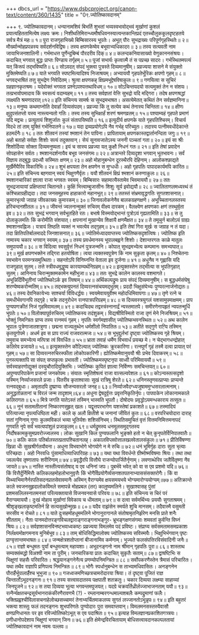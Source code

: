 +++
dbcs_url = "https://www.dsbcproject.org/canon-text/content/360/1435"
title = "0९.ज्योतिष्कावदानम्"

+++
९. ज्योतिष्कावदानम्।
धन्यानामशिवं बिभर्ति शुभतां भव्यस्वभावोद्भवं 
मूर्खाणां कुशलं प्रयात्यहिततामित्येष लक्ष्यः क्रमः। 
निशीथतिमिरान्ध्यमौषधिवनस्यात्यन्तकान्तिप्रदं 
एतच्चौलुककूलदृष्टहतये सर्वत्र मैत्रं महः॥ १॥
पुरा राजगृहाभिख्ये बिम्बिसारस्य भूपतेः। 
अभूत् पौरः सुभद्राख्यः परिपूर्णगृहस्थितेः॥ २॥
मौर्ख्यान्मोहप्रपन्नस्य सर्वदर्शनविद्विषः। 
तस्य क्षपणकेष्वेव बभूवाभ्यधिकादरः॥ ३॥
तस्य सत्यवती नाम जायाभिजनशालिनी। 
गर्भमाधत्त पूर्णेन्दुबिम्बं पौरदरीव दिक्॥ ४॥
कलन्दकनिवासाख्यो वेणुकाननसंश्रयः। 
कदाचित् भगवात् बुद्धः प्राप्तः पिण्डाय तर्गृहम्॥ ५॥
पूजां सभार्यः कृत्वात्मै तं स पप्रच्छ सादरः। 
गर्भस्थितमपत्यं यत् किंरूपं तद्भविष्यति॥ ६॥
सोऽवदत् संपदं भुक्त्वा पुत्रस्ते दिव्यमानुषीम्। 
प्रव्रज्यया शासने मे संयुक्तो मुक्तिमेष्यति॥ ७॥
याते भगवति स्पष्टमित्यादिश्य निजाश्रयम्। 
अभ्याययौ गृहपतेर्भूरिकः क्षपणो गृहम्॥ ८॥
भगवद्भाषितं तत्तु सुभद्रेण निवेदितम्। 
श्रुत्वा क्षपणकह् क्षिप्रमभूद्देषविषाकुलः॥ ९॥
गणयित्वा स सुचिरं ग्रहज्ञानकृतश्रमः। 
यदेवोक्तं भगवता प्रश्नेऽपश्यत्तथाविधम्॥ १०॥
सोऽचिन्तयदयो सत्यमुक्तं तेन न संशयः। 
तत्प्रभावोपमादाय किं स्वसत्यं वदाम्यहम्॥ ११॥
तस्य सर्वज्ञतां वेत्ति सुभद्रो यदि मद्गिरा। 
तदेष क्षपणश्रद्धां त्यक्ष्यति श्रमणादरात्॥१२॥
इति संचिन्त्य सामर्षः स सुभद्रमभाषत। 
असत्येमेतत् कथितं तेन सर्वज्ञमानिना॥ १३॥
मनुष्यः कथमाप्नोति देवार्हां दिव्यसंपदम्। 
प्रव्रज्या किं तु सत्येव कथं तेनास्य चिन्तिता॥ १४॥
क्षीणः क्षुदुपसंतप्तो यस्य नास्त्यन्यतो गतिः। 
तस्य तस्य सुभिक्षार्हं शरणं श्रमणव्रतम्॥ १५॥
पश्याम्यहं गृहपते प्रमाणं यदि मद्वचः। 
प्रत्युतायं शिशुर्जातः कुलं संतापयिष्यति॥ १६॥
इत्युदीर्य क्षपणके याते गृहपतिश्चिरम्। 
विचार्य विदधे तां ताम् युक्तिं गर्भनिपातने॥ १७॥
यदा द्रव्यप्रयोगेऽपि नैव गर्भह् परिच्युतः। 
तदास्य पत्नीमवधीदेकान्ते हठमर्दनैः॥ १८॥
ततः शीतवनं तस्यां श्मशानं तेन पापिना। 
प्रापितायाम् क्षपणकास्तद्वार्तानन्दिता जगुः॥ १९॥
अहो बताहो सर्वज्ञः शिशोः सत्यं  तदुक्तवान्। 
सेयं सूनावजातेऽस्य जननी पञ्चतां गता॥ २०॥
इयं सा श्रीः शिशोर्दिव्या सोक्ता दिव्यमनुष्यता। 
इयं च सास्य प्रव्रज्या यत् कुक्षौ निधनं गतः॥ २१॥
इति तेषां प्रवादेन सोपहासेन सर्वतः। 
श्मशानदर्शनायैव बभूव जनसंगमः॥ २२॥
अत्रान्तरे दिव्यदृशा भगवान् भूतभावनः। 
सर्वं विज्ञाय तद्बुद्धः प्रदध्यौ सस्मितः क्षणम्॥ २३॥
अहो  मोहानुबन्धेन दूरस्थैरपि देहिनाम्। 
आलोकश्छाद्यते मूर्खैर्मेघैरिव विकारिभिः॥ २४॥
शुभं क्षपयता तेन क्षपणेन स मुग्धधीः। 
अहो गृहपतिः पापादकार्यमपि कारितः॥ २५॥
इति संचिन्त्य बह्गवान् स्वयं भिक्षुगणैर्वृतः। 
ययौ शीतवनं क्षिप्रं श्मशानं करुणाकुलः॥ २६॥
श्मशानचारिकां ज्ञात्वा राजा भगवतः स्वयम्। 
बिम्बिसारः सहामात्यैस्तामेव भिवमाययौ॥ २७॥
ततः सुभद्रजायायां प्रक्षिप्तायां चितानले। 
कुक्षिं भित्त्वाम्बुजासीनः शिशुः सूर्य इवोद्ययौ॥ २८॥
ज्वालिताणलमध्यस्थं तं कश्चिन्नाग्रहीद्यदा। 
तदा जनसमूहस्य हाहाकारो महानभूत्॥ २९॥
ततस्तं संभ्रमावृद्धगतिः सुगतशासनात्। 
कुमारभृत्यो जग्राह जीवकाख्यः कुमारकम्॥ ३०॥
जिनावलोकनेनैव बालकग्रहणक्षणे। 
अभूच्चितानलस्तस्य हरिचन्दनशीतलः॥ ३१॥
जीवन्तं ज्वलनान्मुक्तं रुचिरम् वीक्ष्य दारकम्। 
वैलक्ष्येण क्षपणकाः क्षणं तस्थुर्मृता इव॥ ३२॥
ततः सुभद्रं भगवान् सर्वभूतहिते रतः। 
बभाषे विस्मयोद्भान्तं पुत्रोऽयं गृह्यतामिति॥ ३३॥
स तु दोलाकुलमतिः किं करोमीति संशयात्। 
क्षपनानां मुखान्येव शिक्षायै क्षणमैक्षत॥ ३४॥
ते तमूचुर्न बालोऽयं ग्राह्यः श्माशानवह्निजः। 
यत्रायं तिष्ठति व्यक्तं न भवत्येव तद्गृहम्॥ ३५॥
इति तेषां गिरा मूर्खः स जग्राह न तं यदा। 
तदा क्षितिपतिर्बालमाददे जिनशासनात्॥ ३६॥
ज्योतिर्मध्यादवाप्तस्य ज्योतिष्कसदृशत्विषः। 
ज्योतिष्क इति नामास्य चकार भगवान् स्वयम्॥ ३७॥
तस्य प्रवर्धमानस्य भूपालबह्वने शिशोः। 
देशान्तरगतः काळे मातुलः समुपाययौ॥ ३८॥
स विदित्वा स्वसुर्वृत्तं निधनं पुत्रजन्मनि। 
कोपात् सुभद्रमभ्येत्य कम्पमानः समभ्यघात्॥ ३९॥
मूर्ख क्षपणभक्तेन तद्गिरा हतयोषिता। 
त्वया त्यक्तस्वपुत्रेण किं नाम सुकृता कृतम्॥ ४०॥
निश्चेतनाः स्वभावेन परमन्त्रसमुत्थिताः। 
सहन्तोऽपि विनिघ्नन्ति वेताला इव दुर्जनाः॥ ४१॥
अधुनैव न गृह्णासि यदि राजगॄहात् सुतम्। 
तत्ते स्त्रीवधमुद्धुष्य कारयाम्यर्थनिग्रहम्॥ ४२॥
इत्युक्तस्तेन तद्भीत्या स भूपतिगृहात् सुतम्। 
आनिनाय चिरान्मुक्तमकामेन महीभुजा॥ ४३॥
ततः सुभद्रे कालेन कालस्य वशमागते। 
अभून्निर्दिर्विभूतीनां ज्योतिष्कोऽर्क इव त्विषाम्॥ ४४॥
अर्थिकल्पद्रुमः प्राय संपदं दिव्यमानुषीम्। 
स बुद्धधर्मसंघेषु शरण्येष्वकरोन्मतिम्॥ ४५॥
तद्भक्त्युपनतं दिव्यरत्नसंचयमद्भुतम्। 
प्रददौ भिक्षुसंघेभ्यः पुण्यरत्नार्जनोद्यतः॥ ४६॥
तस्य देवनिकायेभ्यः साश्चर्या विविधर्द्धयः। 
स्वयमेवाययुर्वेश्म महोदधिमिवापगाः॥ ४७॥
तृणे रत्ने च समधीर्भवगानपि तद्गृहे। 
चक्रे तदनुरोधेन रत्नपात्रपरिग्रहम्॥ ४८॥
स दिव्यवस्त्रयुगलं यशसामुपमाक्षमम्। 
प्राप पुण्यपणक्रीतं निजं गृहमिवामलम्॥ ४९॥
कदाचिदथ तद्वस्त्रंस्नानार्द्रं न्यस्तमातपे। 
समीरणेनापहृतं न्यपतन्मूर्धि भूपतेः॥ ५०॥
विलोक्यापूर्वरुचिरम् ज्योतिष्कस्य तदंशुकम्। 
विद्यश्रीविस्मितो राजा तृणं मेने निजश्रियम्॥ ५१॥
भोक्तुं निमन्त्रितः प्राप्य तस्य रत्नमयं गृहम्। 
नृपतिः स्वर्गमज्ञासीत् ज्योतिष्कभवनस्थितः॥ ५२॥
अथ कालेन भूपालः पुत्रेणाजातशत्रुणा। 
छद्मना राज्यलुब्धेन धर्मशीलो निपातितः॥ ५३॥
अतीते सद्गुणे राग़्यि तस्मिन्  कृतयुगोपमे। 
अधर्म इव स प्राप राज्यं राजवरात्मजः॥ ५४॥
स भूभृद्दुर्लभां दृष्ट्वा ज्योतिष्कस्य गृहे श्रियम्। 
तमुवाच समभ्येत्य मत्पित्रा त्वं विवर्धितः॥ ५५॥
भ्राता तवाहं धर्मेण विभवार्धं प्रयच्छ मे। 
न चेद्भागधन्द्रोहात् कलिरेव प्रजायते॥ ५६॥
इत्युक्तस्तेन कौटिल्यात् ज्योतिष्कः क्रूरकारिणा। 
रत्नपूर्णं गृहं तस्मै दत्वा प्रायात् परं गृहम्॥ ५७॥
सा दिव्यरत्नरुचिरस्फीता लोकोपकारिणी। 
ह्योतिष्कमेवानुययौ श्रीः प्रभेव दिवाकरम्॥ ५८॥
पुनस्त्यक्तापि सा संपत् सप्तकृत्वः प्रभावती। 
ज्योतिष्कमस्पृष्टनृपा साध्वी परिमिवाययौ॥ ५९॥
सर्वस्वाहरणोद्युक्तं दस्युचौरादियुक्तिभिः। 
ज्योतिष्कः कुपितं ज्ञात्वा निर्विण्णः समचिन्तयत्॥ ६०॥
अपुण्यपरिपाकेण प्रजानां जनकोपमः। 
संयातः स्मृतिशेषत्वं राजा वात्सल्यपेशलः॥ ६१॥
कोऽन्यस्तत्सदृशो यस्मिन् निर्व्याजसरले प्रजाः। 
पितरीव कृताश्वासाः सुखं रात्रिषु शेरते॥ ६२॥
धनिनस्तृणवत्प्राप्याः प्राप्यन्ते रत्नवद्बुधाः। 
अमृतादपि दुष्प्राप्यः सौजन्यसरलो जनह्॥ ६३॥
निर्व्याजवैदग्ध्यजुषाममुग्धसरलात्मनाम्। 
अनुद्धतोन्नतानां च विरलं जन्म तादृशाम्॥६४॥
अधुना द्वेषदुर्वृत्तः प्रवृत्तनिकृतिर्नृपः। 
पापपाकेन लोकानामकाले कलिरागतः॥ ६५॥
मित्रे जगति यातेऽस्तं तस्मिन् भास्वति भूपतौ। 
दोषोदयः प्रवृद्धोऽयमन्धकाराय तत्सुतः॥ ६६॥
नूनं सतामतीतानां निष्कारणसुहृत् खलः। 
यद्वृत्तपरभागेण यशस्तेषां प्रकाशते॥ ६७॥
तस्मादियं परित्याज्या नृपत्यधिष्ठिता मही। 
काले क् अलौ क्षितीशे च जनानां जीवितं कुतः॥ ६८॥
वरपरिचयोदारा दाराह् सतां गुणिनाम् गुणाः 
कुलमविकलं भव्या भूतिर्यशः शशिसंनिभम्। 
स्थितिसमुचितं वृत्तं वित्तमनिमित्तमनापदं 
गुणवति नृपे सर्वं भवत्यपांशुलं प्रजाकुलम्॥ ६९॥
धर्मद्रुमस्य धनमूलसमुद्गतस्य 
निर्दोषकामकुसुमप्रवरोज्ज्वलस्य। 
लोकः सुखानि किल पुण्यफलानि भुङ्क्ते 
हतो न चेत् कुनृपतेर्विनिपातवातैः॥ ७०॥
कलिः कालः पतिर्बालस्तत्प्रतापश्चितानलह्। 
अकालविप्लवोत्तालखलवेतालसंकुलः॥ ७१॥
प्रीतिर्विषण्णा खिन्ना धीः सुखश्रीर्गतयौवना। 
अधुना विभवाभोगे भोगयोगे न मे रुचिः॥ ७२॥
धनं भूमिर्गृहः दाराः सुता भृत्याः परिच्छदाः। 
अहो निरवधिः पुंसामाधिव्याधिपरिग्रहः॥ ७३॥
यथा यथा विवर्धन्ते ग्रीष्मोष्मविषमाः श्रियः। 
तथा तथा ज्वलत्येव तृष्णातापः शरीरिणाम्॥ ७४॥
प्रवृद्धैरपि वित्तौघे राजन्योपार्जितैर्नृणाम्। 
लवणाब्धेरिव जलैर्वितृष्णा नैव जायते॥ ७५॥
नास्ति नास्तीत्यसंतोषाद् य एव धनिनां जपः। 
पुबर्भवे भवेत् को वा स एव प्रशमो यदि॥ ७६॥
किं वित्तैर्दुर्निमित्तैः कलिकलहमोहलोभानुवृत्तैः 
किं भोगैर्विप्रयोगैर्व्यसनशतपतनाभ्याससंसक्तरोगैः। 
किं वा मिथ्याभिमानैर्नरपतिसदनप्रातसेवावमानैः 
अस्मिन्  वैराग्यमेव क्षयसमयभये भोग्यमारोग्ययोग्यम्॥७७॥
अतिक्रान्ते काले स्वजनसुहृदालोकविमले 
समापन्ने मोहप्रबल (तर) कालुष्यमलिने। 
सुखाश्वासह् पुंसां प्रशमसलिलस्नातमनसां 
परित्यक्तायासे विजनवनवासे परिवयः॥ ७८॥
इति संचिन्त्य स चिरं परं वैराग्यमाययौ। 
दुःखं मोहाय मूर्खाणां विवेकाय च धीमताम्॥ ७९॥
स दत्वा सर्वमर्थिभ्यः प्रययौः सुगताश्रमम्। 
श्रीशृङ्खलाकृष्टमतिर्न  हि सत्यसुखोन्मुखः॥ ८०॥
यदैव राझंसेन स्मर्यते शुचि मानसम्। 
तदैवास्मै वसुमती सरसीव न रोचते॥ ८१॥
याते दुःसहमोहधूममलिने भोगानुरागानले 
संतोषामृतनिर्झरेण मनसि प्राते शनैः शीतताम्। 
नैताः पानमदोत्तरङ्गविचलद्वाराङ्गराङ्गनाभङ्गुर- 
भ्रूभङ्गक्षणसंगमाः शमवतां कुर्वन्ति विघ्नं श्रियः॥ ८२॥
सर्वज्ञशासनविनष्टभवाध्वकष्टः 
प्रव्रज्यया विमलमेव पदं प्रविष्टः। 
संप्राप्य सर्वसमतामसमप्रकाशः 
निर्लक्ष्यमोक्षगमनाय मुनिर्बभूव॥ ८३॥
ताम् बोधिसिद्धिमालोक्य ज्योतिष्कस्य सविस्मयैः। 
भिक्षुभिर्भगवान् पृष्टः प्राग्वृत्तान्तमभाषतः॥ ८४॥
जन्मक्षेत्रशतोप्तानां बीजानामिव कर्मणाम्। 
भुज्यते फलसंपत्तिरविसंवादिनी जनैः॥ ८५॥
राज्ञो बन्धुमतः पुर्यां बन्धुमत्याम् महायशाः। 
अभूदनङ्गनो नाम श्रीमान् गृहपतिः पुरा॥ ८६॥
शास्ताथ सम्यक्संब्य्द्धो विअश्वी नाम ता पुरीम्। 
जनचारिकया प्रातः कदाचित् सुकृतैः सताम्॥ ८७॥
द्वाषष्टिभिः स भिक्षूणां सहसैः परिवारितः। 
श्रद्धयानङ्गनेनैत्य प्रणम्योपनिमन्त्रितः॥ ८८॥
सर्वोपकरणैस्तेन त्रैमासं परिचारितः।
यथा तथैव राज्ञापि प्रणिपत्य निमन्त्रितः॥ ८९॥
भोगैः स्पर्धानुबन्धेन स ताभ्यामधिवासितः। 
अनङ्गनेन पौरार्हैर्भूपालार्हैश्च भूभुजा॥ ९०॥
गजध्वजमणिच्छत्रचामरोदारया श्रिया।
तं दृष्ट्वा पूजितं राज्ञ चिन्तार्तोऽभूदनङ्गनः॥ ९१॥
तस्य सत्त्वावदातस्य पक्षपाती शतक्रतुः। 
चकार दिव्यया लक्ष्म्या साहाय्यां जिनपूजने॥ ९२॥
स तया दिव्यया भूत्या भगवन्तमपूजयत्। 
यदग्रे चक्रवर्तिध्रीर्लज्जाभाजनताम् ययौ॥ ९३॥
रत्नैर्न्यक्षतचन्द्रसूर्यभानराकंकीरणैरावणभै (?) - 
रम्लानाम्बरगन्धमाल्यशबलैः कम्पद्रुमाणां  फलैः। 
भक्तिप्रह्वश्चीविलासचनाहेलोच्छसच्चामरं 
तेनाभ्यर्चितमाकलय्य सुगतं लज्जानतोऽभून्नृपः॥ ९४॥
इति बहुतरं भक्त्या शास्तुः फलं तदनङ्गनः 
शुभपरिणतेः पुण्योदारः पुरा समवाप्तवान्। 
विमलमनसस्तस्यैवासौ क्षणप्रणिधानतः 
पर इव रविज्योतिष्कोऽभूत् स एव पदाश्रितः॥ ९५॥
इत्याह विमलज्ञानप्रकाशितगत्र्त्रयः। 
प्रणीधानोपदेशाय भिक्षूणां भगवान् जिनः॥ ७६॥
इति क्षेमेन्द्रविरचितायाम् बोधिसत्त्वावदानकल्पलतायां 
ज्योतिष्कावदानं नाम नवमः पल्लवः॥
